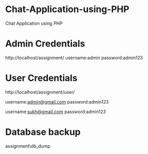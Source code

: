 # Chat-Application-using-PHP
Chat Application using PHP 

# Admin Credentials

http://localhost/assignment/
username:admin
password:admin123



# User Credentials

http://localhost/assignment/user/

username:admin@gmail.com
password:admin123

username:sukh@gmail.com
password:admin123

# Database backup
assignment\db_dump





